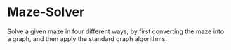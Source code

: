 # Maze-Solver
Solve a given maze in four different ways, by first converting the maze into a graph, and then apply the standard graph algorithms.
